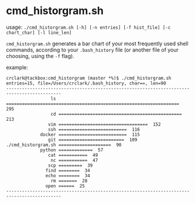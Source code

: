 # cmd_historgram.sh

usage: `./cmd_historgram.sh [-h] [-n entries] [-f hist_file] [-c chart_char] [-l line_len]`

`cmd_historgram.sh` generates a bar chart of your most frequently used shell commands,
according to your `.bash_history` file (or another file of your choosing, using the `-f`
flag). 

example:

```
crclark@tackbox:cmd_historgram (master *%)$ ./cmd_historgram.sh
entries=15, file=/Users/crclark/.bash_history, char==, len=90
-------------------------------------------------------------------------------------------
                 ls ==================================================================  295
                 cd ===============================================  213
                vim ==================================  152
                ssh ==========================  116
             docker ==========================  115
                git =========================  109
./cmd_historgram.sh ====================  90
             python =============  57
                cat ===========  49
                 nc ===========  47
                scp =========  39
               find ========  34
               echo ========  34
                 rm =======  28
               open ======  25
-------------------------------------------------------------------------------------------
```
